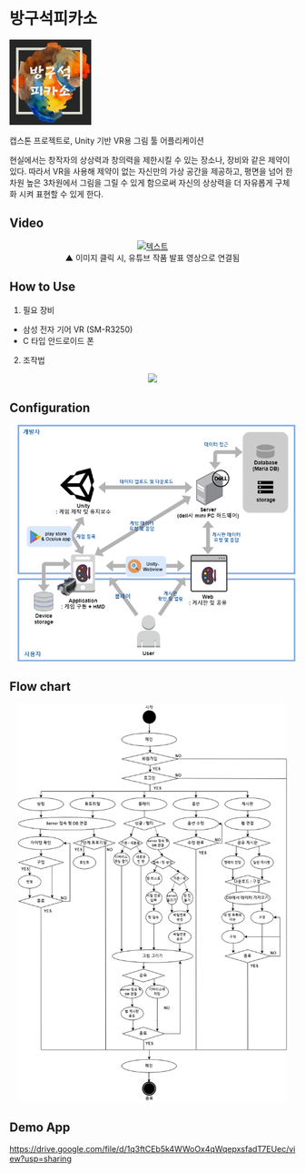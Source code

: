 # 방구석피카소

<img src="logo.png" height="150x"></img>

캡스톤 프로젝트로, Unity 기반 VR용 그림 툴 어플리케이션

현실에서는 창작자의 상상력과 창의력을 제한시킬 수 있는 장소나, 장비와 같은 제약이 있다. 따라서 VR을 사용해 제약이 없는 자신만의 가상 공간을 제공하고, 평면을 넘어 한 차원 높은 3차원에서 그림을 그릴 수 있게 함으로써 자신의 상상력을 더 자유롭게 구체화 시켜 표현할 수 있게 한다. 


## Video

<div align=center>
  
  [![텍스트](http://img.youtube.com/vi/X1QA3BKXUEc/0.jpg)](https://youtu.be/X1QA3BKXUEc)
  <br>▲ 이미지 클릭 시, 유튜브 작품 발표 영상으로 연결됨
</div>

## How to Use
1. 필요 장비
  * 삼성 전자 기어 VR (SM-R3250)
  * C 타입 안드로이드 폰

2. 조작법
<p align="center"><img src="image/howto.png" height="700x"></img></p>

## Configuration
<p align="center"><img src="configuration.png"></img></p>

## Flow chart
<p align="center"><img src="FlowChart.png" height="700x"></img></p>

## Demo App
https://drive.google.com/file/d/1q3ftCEb5k4WWoOx4qWqepxsfadT7EUec/view?usp=sharing
